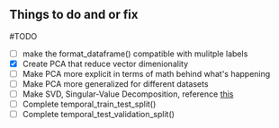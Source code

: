 ## Things to do and or fix
#TODO
- [ ] make the format_dataframe() compatible with mulitple labels 
- [x] Create PCA that reduce vector dimenionality
- [ ] Make PCA more explicit in terms of math behind what's happening
- [ ] Make PCA more generalized for different datasets 
- [ ] Make SVD, Singular-Value Decomposition, reference [this](https://machinelearningmastery.com/singular-value-decomposition-for-machine-learning/)
- [ ] Complete temporal_train_test_split()
- [ ] Complete temporal_test_validation_split() 
